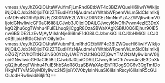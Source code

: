 vmess://eyJhZGQiOiJtaWVuYmFjLmRhdGEtbWF4c3BlZWQueHl6IiwiYWlkIjoiNjQiLCJob3N0IjoiTGl2ZTEudHYzNjAudm4uYWthbWFpemVkLm5ldCIsImlkIjoiMDFmNGRhYjktNzFjZS00NWE2LWRkZDItNGEzNmNmYzAzZWVjIiwibmV0IjoidGNwIiwicGF0aCI6Ii8iLCJwb3J0IjoiODAiLCJwcyI6IvCfh7vwn4ezIE3DoXkgQ2jhu6cgTWnhu4FuIELhuq9jICggR8OzaSBWaXAgKSBIU0Q6IEjhur90IE5nw6B5IDE2LzEvMjAyMiIsInNjeSI6ImF1dG8iLCJzbmkiOiIiLCJ0bHMiOiIiLCJ0eXBlIjoiaHR0cCIsInYiOiIyIn0=
vmess://eyJhZGQiOiJtaWVubmFtLmRhdGEtbWF4c3BlZWQueHl6IiwiYWlkIjoiNjQiLCJob3N0IjoiTGl2ZTEudHYzNjAudm4uYWthbWFpemVkLm5ldCIsImlkIjoiZGZjY2VhOTItN2JiNS00YzQyLWE1YzUtNGQ2ZjQwYTM2NzMyIiwibmV0IjoidGNwIiwicGF0aCI6Ii8iLCJwb3J0IjoiODAiLCJwcyI6IvCfh7vwn4ezIE3DoXkgQ2jhu6cgTWnhu4FuIE5hbSAoR8OzaSBWaXApIEhTRDogSOG6v3QgTmfDoHkgMTYvMS8yMDIyIiwic2N5IjoiYXV0byIsInNuaSI6IiIsInRscyI6IiIsInR5cGUiOiJodHRwIiwidiI6IjIifQ==
